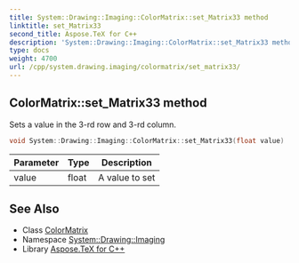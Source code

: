 ```yaml
---
title: System::Drawing::Imaging::ColorMatrix::set_Matrix33 method
linktitle: set_Matrix33
second_title: Aspose.TeX for C++
description: 'System::Drawing::Imaging::ColorMatrix::set_Matrix33 method. Sets a value in the 3-rd row and 3-rd column in C++.'
type: docs
weight: 4700
url: /cpp/system.drawing.imaging/colormatrix/set_matrix33/
---
```

## ColorMatrix::set_Matrix33 method


Sets a value in the 3-rd row and 3-rd column.

```cpp
void System::Drawing::Imaging::ColorMatrix::set_Matrix33(float value)
```


| Parameter | Type | Description |
| --- | --- | --- |
| value | float | A value to set |

## See Also

* Class [ColorMatrix](../)
* Namespace [System::Drawing::Imaging](../../)
* Library [Aspose.TeX for C++](../../../)
